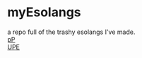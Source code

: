 [//]: # (This is the menu tingy)
# myEsolangs
a repo full of the trashy esolangs I've made. <br> 
[pP](GPPC/) <br>
[UPE](UPE/)

